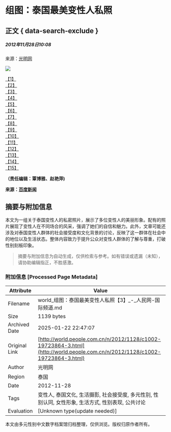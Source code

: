 # 组图：泰国最美变性人私照

## 正文 { data-search-exclude }


##### 2012年11月28日10:08    
来源：[光明网](http://www.gmw.cn/)    

![](http://www.people.com.cn/mediafile/pic/20121128/88/12895333880500476940.jpg)

[【1】](/n/2012/1128/c1002-19723864-1.html)  
[【2】](/n/2012/1128/c1002-19723864-2.html)  
[【3】](/n/2012/1128/c1002-19723864-3.html)  
[【4】](/n/2012/1128/c1002-19723864-4.html)  
[【5】](/n/2012/1128/c1002-19723864-5.html)  
[【6】](/n/2012/1128/c1002-19723864-6.html)  
[【7】](/n/2012/1128/c1002-19723864-7.html)  
[【8】](/n/2012/1128/c1002-19723864-8.html)  
[【9】](/n/2012/1128/c1002-19723864-9.html)  
[【10】](/n/2012/1128/c1002-19723864-10.html)  
[【11】](/n/2012/1128/c1002-19723864-11.html)  
[【12】](/n/2012/1128/c1002-19723864-12.html)  
[【13】](/n/2012/1128/c1002-19723864-13.html)  
[【14】](/n/2012/1128/c1002-19723864-14.html)  
[【15】](/n/2012/1128/c1002-19723864-15.html)

**（责任编辑：覃博雅、赵艳萍)**

**来源：[百度新闻](http://news.baidu.com/view.html?from=people)**
<!-- tcd_original_link http://world.people.com.cn/n/2012/1128/c1002-19723864-3.html -->


## 摘要与附加信息

<!-- tcd_abstract -->
本文为一组关于泰国变性人的私密照片，展示了多位变性人的美丽形象。配有的照片展现了变性人在不同场合的风采，强调了她们的自信和魅力。此外，文章可能还涉及对泰国变性人群体的社会接受度和文化背景的讨论，反映了这一群体在社会中的地位以及生活状态。整体内容致力于提升公众对变性人群体的了解与尊重，打破性别刻板印象。
<!-- tcd_abstract_end -->

> 摘要与附加信息为自动生成，仅供检索与参考。如有错误或遗漏（未知），请协助编辑指正，不胜感激。

### 附加信息 [Processed Page Metadata]

| Attribute       | Value                                  |
|-----------------|----------------------------------------|
| Filename        | world_组图：泰国最美变性人私照【3】_-_人民网-国际频道.md                             |
| Size            | 1139 bytes                           |
| Archived Date   | 2025-01-22 22:47:07                             |
| Original Link   | [http://world.people.com.cn/n/2012/1128/c1002-19723864-3.html](http://world.people.com.cn/n/2012/1128/c1002-19723864-3.html)                       |
| Author          | 光明网                               |
| Region          | 泰国                               |
| Date            | 2012-11-28                                 |
| Tags            | 变性人, 泰国文化, 生活摄影, 社会接受度, 多元性别, 性别认同, 女性形象, 生活方式, 性别表现, 公共讨论                                 |
| Evaluation            | [Unknown type(update needed)]                                 |
<!-- tcd_table_end -->

本文由多元性别中文数字档案馆归档整理，仅供浏览。版权归原作者所有。
